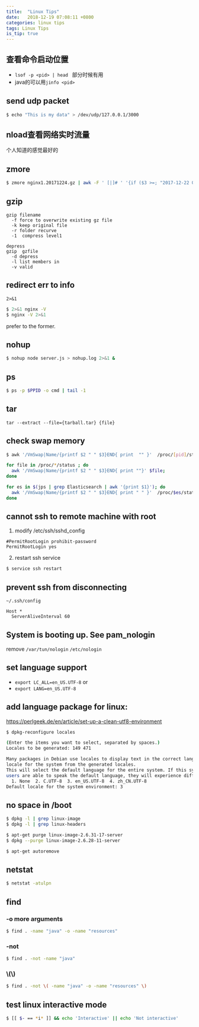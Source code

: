 ```yaml
---
title:  "Linux Tips"
date:   2018-12-19 07:08:11 +0800
categories: linux tips
tags: Linux Tips
is_tip: true
---
```


## 查看命令启动位置
+ `lsof -p <pid> | head ` 部分时候有用
+ java的可以用`jinfo <pid>`

## send udp packet
```bash
$ echo "This is my data" > /dev/udp/127.0.0.1/3000
```

## nload查看网络实时流量
个人知道的感觉最好的

## zmore
```bash
$ zmore nginx1.20171224.gz | awk -F ' [|]# ' '{if ($3 >=; "2017-12-22 09:00:00" ) exit; if ($3 >= "2017-12-22 09:00:00") print $0;}' | more
```


## gzip
```
gzip filename
  -f force to overwrite existing gz file
  -k keep original file
  -r folder recurve
  -1  compress level1
```

```
depress
gzip  gzfile
  -d depress
  -l list members in
  -v valid
```


## redirect err to info
`2>&1`

``` bash
$ 2>&1 nginx -V
$ nginx -V 2>&1
```
prefer to the former.


## nohup

```bash
$ nohup node server.js > nohup.log 2>&1 &
```


## ps
```bash
$ ps -p $PPID -o cmd | tail -1
```


## tar
```
tar --extract --file={tarball.tar} {file}
```


## check swap memory
```bash
$ awk '/VmSwap|Name/{printf $2 " " $3}END{ print  "" }'  /proc/[pid]/status
```
```bash
for file in /proc/*/status ; do
  awk '/VmSwap|Name/{printf $2 " " $3}END{ print ""}' $file;
done
```
```bash
for es in $(jps | grep Elasticsearch | awk '{print $1}'); do
  awk '/VmSwap|Name/{printf $2 " " $3}END{ print " " }'  /proc/$es/status;
done
```


## cannot ssh to remote machine with root
1. modify /etc/ssh/sshd_config
```vim
#PermitRootLogin prohibit-password
PermitRootLogin yes
```

2. restart ssh service
```bash
$ service ssh restart
```


## prevent ssh from disconnecting
`~/.ssh/config`

```vim
Host *
  ServerAliveInterval 60
```


## System is booting up. See pam_nologin

remove `/var/tun/nologin` `/etc/nologin`


## set language support

+ `export LC_ALL=en_US.UTF-8`
or
+ `export LANG=en_US.UTF-8`


## add language package for linux:
https://perlgeek.de/en/article/set-up-a-clean-utf8-environment
```bash
$ dpkg-reconfigure locales

(Enter the items you want to select, separated by spaces.)
Locales to be generated: 149 471

Many packages in Debian use locales to display text in the correct language for the user. You can choose a default
locale for the system from the generated locales.
This will select the default language for the entire system. If this system is a multi-user system where not all
users are able to speak the default language, they will experience difficulties.
  1. None  2. C.UTF-8  3. en_US.UTF-8  4. zh_CN.UTF-8
Default locale for the system environment: 3
```

## no space in /boot

```bash
$ dpkg -l | grep linux-image
$ dpkg -l | grep linux-headers

$ apt-get purge linux-image-2.6.31-17-server
$ dpkg --purge linux-image-2.6.28-11-server

$ apt-get autoremove
```

## netstat
```bash
$ netstat -atulpn
```

## find

### -o more arguments
```bash
$ find . -name "java" -o -name "resources"
```

### -not
```bash
$ find . -not -name "java"
```

### \\(\\)
```bash
$ find . -not \( -name "java" -o -name "resources" \)
```


## test linux interactive mode
```bash
$ [[ $- == *i* ]] && echo 'Interactive' || echo 'Not interactive'
```
